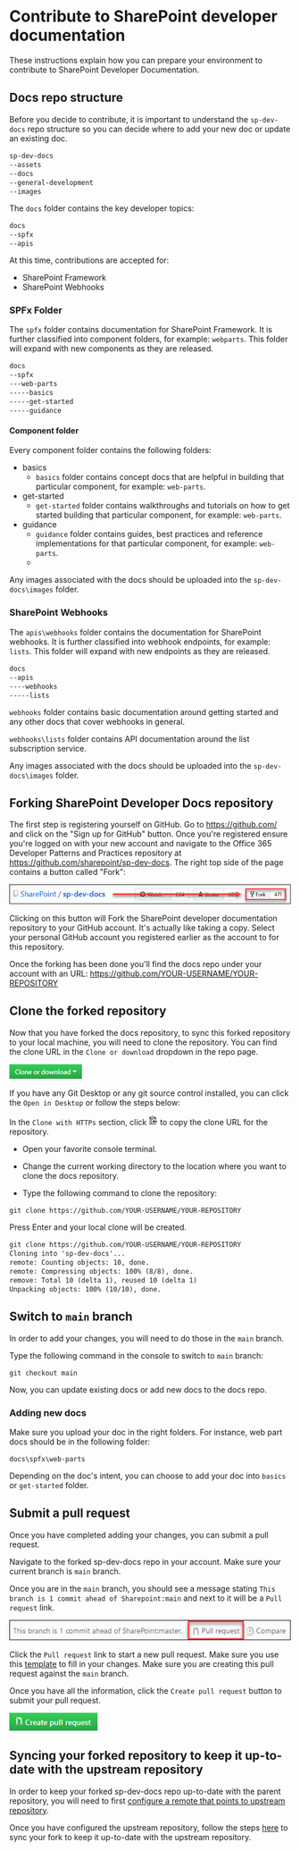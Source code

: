 # Contribute to SharePoint developer documentation
These instructions explain how you can prepare your environment to contribute to SharePoint Developer Documentation.

## Docs repo structure

Before you decide to contribute, it is important to understand the `sp-dev-docs` repo structure so you can decide where to add your new doc or update an existing doc.

```
sp-dev-docs
--assets
--docs
--general-development
--images
```

The `docs` folder contains the key developer topics:

```
docs
--spfx
--apis
```
At this time, contributions are accepted for:

* SharePoint Framework
* SharePoint Webhooks

### SPFx Folder

The `spfx` folder contains documentation for SharePoint Framework. It is further classified into component folders, for example: `webparts`. This folder will expand with new components as they are released.

```
docs
--spfx
---web-parts
-----basics
-----get-started
-----guidance
```

#### Component folder
Every component folder contains the following folders:
* basics
    * `basics` folder contains concept docs that are helpful in building that particular component, for example: `web-parts`. 
* get-started
    * `get-started` folder contains walkthroughs and tutorials on how to get started building that particular component, for example: `web-parts`.
* guidance
    * `guidance` folder contains guides, best practices and reference implementations for that particular component, for example: `web-parts`.
    * 
Any images associated with the docs should be uploaded into the `sp-dev-docs\images` folder.

### SharePoint Webhooks 

The `apis\webhooks` folder contains the documentation for SharePoint webhooks. It is further classified into webhook endpoints, for example: `lists`. This folder will expand with new endpoints as they are released.

```
docs
--apis
----webhooks
-----lists
```

`webhooks` folder contains basic documentation around getting started and any other docs that cover webhooks in general.

`webhooks\lists` folder contains API documentation around the list subscription service.

Any images associated with the docs should be uploaded into the `sp-dev-docs\images` folder.

## Forking SharePoint Developer Docs repository

The first step is registering yourself on GitHub. Go to https://github.com/ and click on the "Sign up for GitHub" button. Once you're registered ensure you're logged on with your new account and navigate to the Office 365 Developer Patterns and Practices repository at https://github.com/sharepoint/sp-dev-docs. The right top side of the page contains a button called "Fork":

![Fork the sp-dev-docs github repository](../images/contribute-fork-docs-repo.png)

Clicking on this button will Fork the SharePoint developer documentation repository to your GitHub account. It's actually like taking a copy. Select your personal GitHub account you registered earlier as the account to for this repository.

Once the forking has been done you'll find the docs repo under your account with an URL: https://github.com/YOUR-USERNAME/YOUR-REPOSITORY

## Clone the forked repository

Now that you have forked the docs repository, to sync this forked repository to your local machine, you will need to clone the repository. You can find the clone URL in the `Clone or download` dropdown in the repo page. 

![Clone the forked SharePoint developer docs repository](../images/contribute-docs-clone-options.png)

If you have any Git Desktop or any git source control installed, you can click the `Open in Desktop` or follow the steps below:

In the `Clone with HTTPs` section, click ![](../images/contribute-clone-icon.png)
 to copy the clone URL for the repository.

* Open your favorite console terminal.

* Change the current working directory to the location where you want to clone the docs repository.

* Type the following command to clone the repository:

```
git clone https://github.com/YOUR-USERNAME/YOUR-REPOSITORY
```

Press Enter and your local clone will be created.

```
git clone https://github.com/YOUR-USERNAME/YOUR-REPOSITORY
Cloning into 'sp-dev-docs'...
remote: Counting objects: 10, done.
remote: Compressing objects: 100% (8/8), done.
remove: Total 10 (delta 1), reused 10 (delta 1)
Unpacking objects: 100% (10/10), done.
```

## Switch to `main` branch

In order to add your changes, you will need to do those in the `main` branch.

Type the following command in the console to switch to `main` branch:

```
git checkout main
```

Now, you can update existing docs or add new docs to the docs repo.

### Adding new docs

Make sure you upload your doc in the right folders. For instance, web part docs should be in the following folder:

```
docs\spfx\web-parts
```
Depending on the doc's intent, you can choose to add your doc into  `basics` or `get-started` folder.

## Submit a pull request

Once you have completed adding your changes, you can submit a pull request.

Navigate to the forked sp-dev-docs repo in your account. Make sure your current branch is `main` branch.

Once you are in the `main` branch, you should see a message stating `This branch is 1 commit ahead of Sharepoint:main` and next to it will be a `Pull request` link.

![Submit a pull request to sp-dev-docs repo](../images/contribute-docs-submit-pr.png)

Click the `Pull request` link to start a new pull request. Make sure you use this [template](PULL_REQUEST_TEMPLATE.md) to fill in your changes. Make sure you are creating this pull request against the `main` branch.

Once you have all the information, click the `Create pull request` button to submit your pull request.

![Create pull request](../images/contribute-docs-create-pr.png)

## Syncing your forked repository to keep it up-to-date with the upstream repository

In order to keep your forked sp-dev-docs repo up-to-date with the parent repository, you will need to first [configure a remote that points to upstream repository](https://help.github.com/articles/configuring-a-remote-for-a-fork).

Once you have configured the upstream repository, follow the steps [here](https://help.github.com/en/articles/syncing-a-fork) to sync your fork to keep it up-to-date with the upstream repository.
